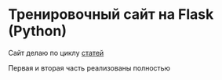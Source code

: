 # Тренировочный сайт на Flask (Python)
Сайт делаю по циклу [статей](https://habr.com/ru/post/193242/)

Первая и вторая часть реализованы полностью